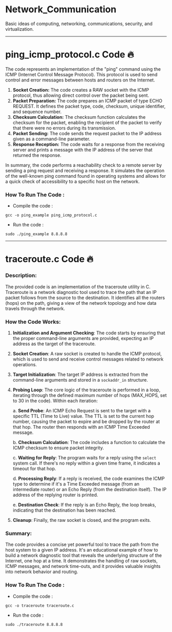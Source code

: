 # Network_Communication
Basic ideas of computing, networking, communications, security, and virtualization.

-------------------------------------

# ping_icmp_protocol.c Code 🔥

The code represents an implementation of the "ping" command using the ICMP (Internet Control Message Protocol). This protocol is used to send control and error messages between hosts and routers on the Internet.

1. **Socket Creation:** The code creates a RAW socket with the ICMP protocol, thus allowing direct control over the packet being sent.
2. **Packet Preparation:** The code prepares an ICMP packet of type ECHO REQUEST. It defines the packet type, code, checksum, unique identifier, and sequence number.
3. **Checksum Calculation:** The checksum function calculates the checksum for the packet, enabling the recipient of the packet to verify that there were no errors during its transmission.
4. **Packet Sending:** The code sends the request packet to the IP address given as a command-line parameter.
5. **Response Reception:** The code waits for a response from the receiving server and prints a message with the IP address of the server that returned the response.

In summary, the code performs a reachability check to a remote server by sending a ping request and receiving a response. It simulates the operation of the well-known ping command found in operating systems and allows for a quick check of accessibility to a specific host on the network.

### How To Run The Code :

- Compile the code : 

```
gcc -o ping_example ping_icmp_protocol.c
```

- Run the code :

```
sudo ./ping_example 8.8.8.8
```


----------------------------------

# traceroute.c Code 🔥
### Description:

The provided code is an implementation of the traceroute utility in C. Traceroute is a network diagnostic tool used to trace the path that an IP packet follows from the source to the destination. It identifies all the routers (hops) on the path, giving a view of the network topology and how data travels through the network.

### How the Code Works:

1. **Initialization and Argument Checking**: The code starts by ensuring that the proper command-line arguments are provided, expecting an IP address as the target of the traceroute.

2. **Socket Creation**: A raw socket is created to handle the ICMP protocol, which is used to send and receive control messages related to network operations.

3. **Target Initialization**: The target IP address is extracted from the command-line arguments and stored in a `sockaddr_in` structure.

4. **Probing Loop**: The core logic of the traceroute is performed in a loop, iterating through the defined maximum number of hops (MAX_HOPS, set to 30 in the code). Within each iteration:
   
   a. **Send Probe**: An ICMP Echo Request is sent to the target with a specific TTL (Time to Live) value. The TTL is set to the current hop number, causing the packet to expire and be dropped by the router at that hop. The router then responds with an ICMP Time Exceeded message.

   b. **Checksum Calculation**: The code includes a function to calculate the ICMP checksum to ensure packet integrity.

   c. **Waiting for Reply**: The program waits for a reply using the `select` system call. If there's no reply within a given time frame, it indicates a timeout for that hop.

   d. **Processing Reply**: If a reply is received, the code examines the ICMP type to determine if it's a Time Exceeded message (from an intermediate router) or an Echo Reply (from the destination itself). The IP address of the replying router is printed.

   e. **Destination Check**: If the reply is an Echo Reply, the loop breaks, indicating that the destination has been reached.

5. **Cleanup**: Finally, the raw socket is closed, and the program exits.

### Summary:

The code provides a concise yet powerful tool to trace the path from the host system to a given IP address. It's an educational example of how to build a network diagnostic tool that reveals the underlying structure of the Internet, one hop at a time. It demonstrates the handling of raw sockets, ICMP messages, and network time-outs, and it provides valuable insights into network behavior and routing.

### How To Run The Code :

- Compile the code : 

```
gcc -o traceroute traceroute.c
```

- Run the code :

```
sudo ./traceroute 8.8.8.8
```
